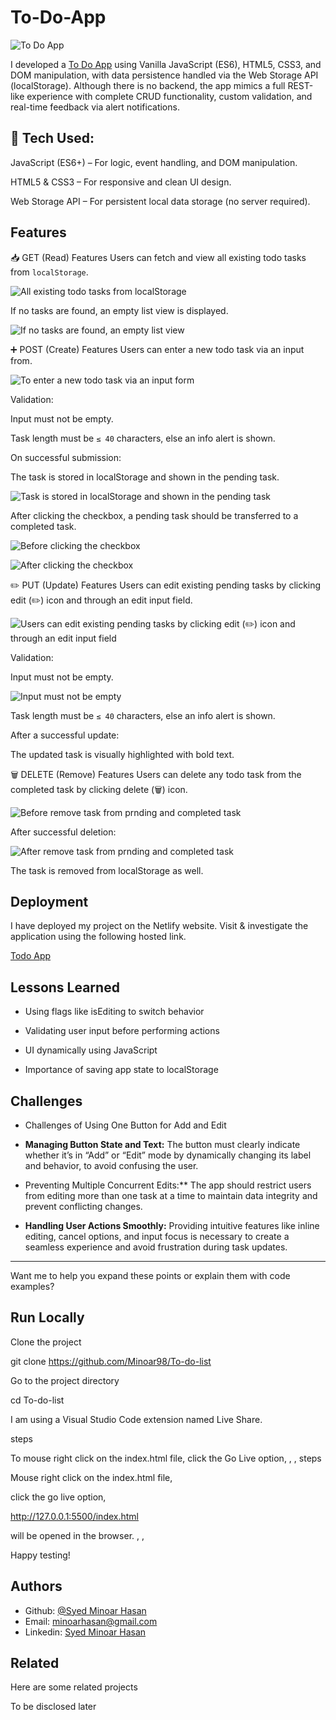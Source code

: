 # To-Do-App

![To Do App](photo/image-1.png)

I developed a [To Do App](https://vanila-js-to-do-application.netlify.app/) using Vanilla JavaScript (ES6), HTML5, CSS3, and DOM manipulation, with data persistence handled via the Web Storage API (localStorage). Although there is no backend, the app mimics a full REST-like experience with complete CRUD functionality, custom validation, and real-time feedback via alert notifications.

## 🔧 Tech Used:

JavaScript (ES6+) – For logic, event handling, and DOM manipulation.

HTML5 & CSS3 – For responsive and clean UI design.

Web Storage API – For persistent local data storage (no server required).

## Features

📥 GET (Read) Features
Users can fetch and view all existing todo tasks from `localStorage`.

![ All existing todo tasks from `localStorage`](photo/image-2.png)

If no tasks are found, an empty list view is displayed.

![If no tasks are found, an empty list view](photo/image-3.png)

➕ POST (Create) Features
Users can enter a new todo task via an input from.

![To enter a new todo task via an input form](photo/image-12.png)

Validation:

Input must not be empty.

Task length must be `≤ 40` characters, else an info alert is shown.

On successful submission:

The task is stored in localStorage and shown in the pending task.

![Task is stored in localStorage and shown in the pending task](photo/image-9.png)

After clicking the checkbox, a pending task should be transferred to a completed task.

![ Before clicking the checkbox](photo/image-10.png)

![ After clicking the checkbox](photo/image-11.png)

✏️ PUT (Update) Features
Users can edit existing pending tasks by clicking edit (✏️) icon and through an edit input field.

![Users can edit existing pending tasks by clicking edit (✏️) icon and through an edit input field](photo/image-6.png)

Validation:

Input must not be empty.

![Input must not be empty](photo/image-4.png)

Task length must be `≤ 40` characters, else an info alert is shown.

After a successful update:

The updated task is visually highlighted with bold text.

🗑️ DELETE (Remove) Features
Users can delete any todo task from the completed task by clicking delete (🗑️) icon.

![Before remove task from prnding and completed task](photo/image-7.png)

After successful deletion:

![After remove task from prnding and completed task](photo/image-8.png)

The task is removed from localStorage as well.

## Deployment

I have deployed my project on the Netlify website. Visit & investigate the application using the following hosted link.

[Todo App ](https://vanila-js-to-do-application.netlify.app/)

## Lessons Learned

- Using flags like isEditing to switch behavior

- Validating user input before performing actions

- UI dynamically using JavaScript

- Importance of saving app state to localStorage

## Challenges

- Challenges of Using One Button for Add and Edit

- **Managing Button State and Text:**
  The button must clearly indicate whether it’s in “Add” or “Edit” mode by dynamically changing its label and behavior, to avoid confusing the user.

- Preventing Multiple Concurrent Edits:\*\*
  The app should restrict users from editing more than one task at a time to maintain data integrity and prevent conflicting changes.

- **Handling User Actions Smoothly:**
  Providing intuitive features like inline editing, cancel options, and input focus is necessary to create a seamless experience and avoid frustration during task updates.

---

Want me to help you expand these points or explain them with code examples?

## Run Locally

Clone the project

git clone https://github.com/Minoar98/To-do-list

Go to the project directory

cd To-do-list

I am using a Visual Studio Code extension named Live Share.

steps

To mouse right click on the index.html file,
click the Go Live option,
,
,
steps

Mouse right click on the index.html file,

click the go live option,

http://127.0.0.1:5500/index.html

will be opened in the browser.
,
,

Happy testing!

## Authors

- Github: [@Syed Minoar Hasan](https://github.com/Minoar98)
- Email: [minoarhasan@gmail.com](mailto:minoarhasan@gmail.com)
- Linkedin: [Syed Minoar Hasan](https://www.linkedin.com/in/syed-minaor-hasan-3404b617a/)

## Related

Here are some related projects

To be disclosed later
